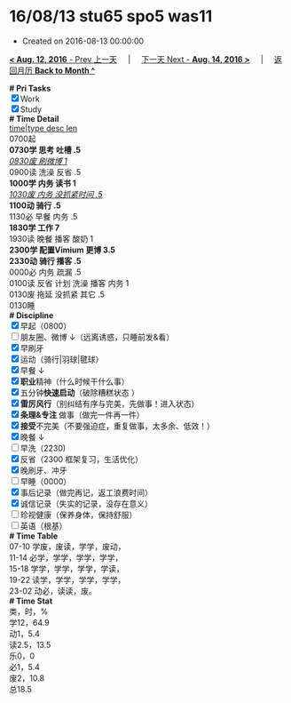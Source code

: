 # 16/08/13 stu65 spo5 was11

- Created on 2016-08-13 00:00:00

[**< Aug. 12, 2016** - Prev 上一天](_archived/lifelogs/2016/08/d12.md) &nbsp; &nbsp; | &nbsp; &nbsp; [下一天 Next - **Aug. 14, 2016 >**](_archived/lifelogs/2016/08/d14.md) &nbsp; &nbsp; |  &nbsp; &nbsp; [返回月历 **Back to Month ^**](_archived/lifelogs/2016/08/index.md)
<br/><div><b># Pri Tasks</b></div><div><input checked="true" type="checkbox"/>Work</div><div><input checked="true" type="checkbox"/>Study</div><div><b># Time Detail</b></div><div><u>time|type desc len</u></div><div>0700起</div><div><b>0730学 思考 吐槽 .5</b></div><div><u><i>0830废 刷微博 1</i></u></div><div>0900读 洗澡 反省 .5</div><div><b>1000学 内务 读书 1</b></div><div><u><i>1030废 内务 没抓紧时间 .5</i></u></div><div><b>1100动 骑行 .5</b></div><div>1130必 早餐 内务 .5</div><div><b>1830学 工作 7</b></div><div>1930读 晚餐 播客 酸奶 1</div><div><b>2300学 配置Vimium 更博 3.5</b></div><div><b>2330动 骑行 播客 .5</b></div><div>0000必 内务 疏漏 .5</div><div>0100读 反省 计划 洗澡 播客 内务 1</div><div>0130废 拖延 没抓紧 其它 .5</div><div>0130睡</div><div><b># Discipline</b></div><div><input checked="true" type="checkbox"/>早起（0800）</div><div><input type="checkbox"/>朋友圈、微博 ↓（远离诱惑，只睡前发&amp;看）</div><div><input checked="true" type="checkbox"/>早刷牙</div><div><input checked="true" type="checkbox"/>运动（骑行|羽球|毽球）</div><div><input checked="true" type="checkbox"/>早餐 ↓</div><div><input checked="true" type="checkbox"/><b>职业</b>精神（什么时候干什么事）</div><div><input checked="true" type="checkbox"/>五分钟<b>快速启动</b>（破除糟糕状态 ）</div><div><input checked="true" type="checkbox"/><b>雷厉风行</b>（别纠结有序与完美，先做事！进入状态）</div><div><input checked="true" type="checkbox"/><b>条理&amp;专注</b> 做事（做完一件再一件）</div><div><input checked="true" type="checkbox"/><b>接受</b>不完美（不要强迫症，重复做事，太多余、低效！）</div><div><input checked="true" type="checkbox"/>晚餐 ↓</div><div><input type="checkbox"/>早洗（2230)</div><div><input checked="true" type="checkbox"/>反省（2300 框架复习，生活优化）</div><div><input checked="true" type="checkbox"/>晚刷牙、冲牙</div><div><input type="checkbox"/>早睡（0000）</div><div><input checked="true" type="checkbox"/>事后记录（做完再记，返工浪费时间）</div><div><input checked="true" type="checkbox"/>诚信记录（失实的记录，没存在意义）</div><div><input type="checkbox"/>珍视健康（保养身体，保持舒服）</div><div><input type="checkbox"/>英语（根基）</div><div><b># Time Table</b></div><div>07-10 学废，废读，学学，废动，</div><div>11-14 必学，学学，学学，学学，</div><div>15-18 学学，学学，学学，学读，</div><div>19-22 读学，学学，学学，学学，</div><div>23-02 动必，读读，废。</div><div><b># Time Stat</b></div><div>类，时，%</div><div>学12，64.9</div><div>动1，5.4</div><div>读2.5，13.5</div><div>乐0，0</div><div>必1，5.4</div><div>废2，10.8</div><div>总18.5</div>
